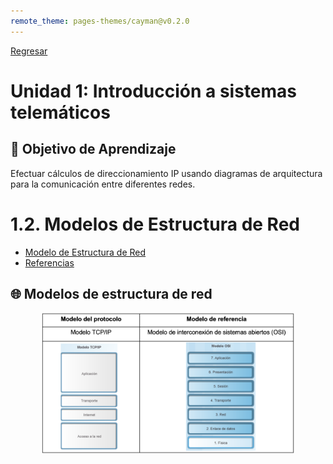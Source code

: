 ```yaml
---
remote_theme: pages-themes/cayman@v0.2.0
---
```

[Regresar](/Programacion-de-Sistemas-Telematicos/)

# Unidad 1: Introducción a sistemas telemáticos

## 🎯 Objetivo de Aprendizaje
Efectuar cálculos de direccionamiento IP usando diagramas de arquitectura para la comunicación entre diferentes redes.

# 1.2. Modelos de Estructura de Red
- [Modelo de Estructura de Red](#modelo_red)
- [Referencias](#referencias)

<a name="modelo_red"> </a>
## 🌐 Modelos de estructura de red
<p align="center">
  <img src="../imagenes/modelos_red.png" alt="modelos_red" width="80%">
</p>